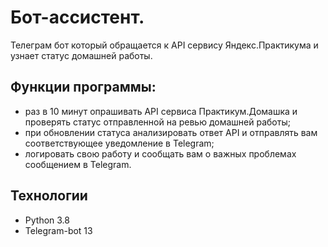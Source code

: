 # Бот-ассистент.
  Телеграм бот который обращается к API сервису Яндекс.Практикума и узнает статус домашней работы.
  
## Функции программы:

 - раз в 10 минут опрашивать API сервиса Практикум.Домашка и проверять статус отправленной на ревью домашней работы;
 - при обновлении статуса анализировать ответ API и отправлять вам соответствующее уведомление в Telegram;
 - логировать свою работу и сообщать вам о важных проблемах сообщением в Telegram.
  
## Технологии
- Python 3.8
- Telegram-bot 13
